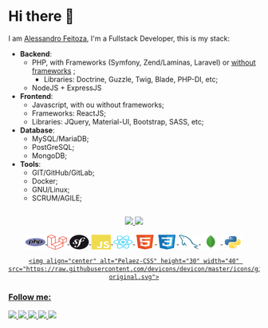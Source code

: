 # Hi there 👋

I am [Alessandro Feitoza](https://linkedin.com/in/alessandrofeitoza), I'm a Fullstack Developer, this is my stack:
- **Backend**: 
  - PHP, with Frameworks (Symfony, Zend/Laminas, Laravel) or [without frameworks](https://github.com/alessandrofeitoza/crud-php-oo) ;
    - Libraries: Doctrine, Guzzle, Twig, Blade, PHP-DI, etc;
  - NodeJS + ExpressJS
- **Frontend**:
  - Javascript, with ou without frameworks;
  - Frameworks: ReactJS;
  - Libraries: JQuery, Material-UI, Bootstrap, SASS, etc;
- **Database**:
  - MySQL/MariaDB;
  - PostGreSQL;
  - MongoDB;
- **Tools**:
  - GIT/GitHub/GitLab;
  - Docker;
  - GNU/Linux;
  - SCRUM/AGILE;


##

<div align="center">
  <a href="https://github.com/alessandrofeitoza">
  <img height="180em" src="https://github-readme-stats.vercel.app/api?username=alessandrofeitoza&show_icons=true&theme=midnight-purple&include_all_commits=true&count_private=true"/>
  <img height="180em" src="https://github-readme-stats.vercel.app/api/top-langs/?username=alessandrofeitoza&layout=compact&langs_count=7&theme=midnight-purple"/>
</div>

<div align="center" style="display: inline_block"><br>
  <img align="center" alt="Pelaez-Csharp" height="30" width="40" src="https://raw.githubusercontent.com/devicons/devicon/master/icons/php/php-original.svg">
  <img align="center" alt="Pelaez-Python" height="30" width="40" src="https://raw.githubusercontent.com/devicons/devicon/master/icons/laravel/laravel-original.svg">
  <img align="center" alt="Pelaez-Python" height="30" width="40" src="https://raw.githubusercontent.com/devicons/devicon/master/icons/symfony/symfony-original.svg">
  <img align="center" alt="Pelaez-Js" height="30" width="40" src="https://raw.githubusercontent.com/devicons/devicon/master/icons/javascript/javascript-plain.svg">
  <img align="center" alt="Pelaez-React" height="30" width="40" src="https://raw.githubusercontent.com/devicons/devicon/master/icons/react/react-original.svg">
  <img align="center" alt="Pelaez-HTML" height="30" width="40" src="https://raw.githubusercontent.com/devicons/devicon/master/icons/html5/html5-original.svg">
  <img align="center" alt="Pelaez-CSS" height="30" width="40" src="https://raw.githubusercontent.com/devicons/devicon/master/icons/css3/css3-original.svg">
    <img align="center" alt="Pelaez-CSS" height="30" width="40" src="https://raw.githubusercontent.com/devicons/devicon/master/icons/mysql/mysql-original.svg">  
    <img align="center" alt="Pelaez-CSS" height="30" width="40" src="https://raw.githubusercontent.com/devicons/devicon/master/icons/mongodb/mongodb-original.svg">


  <img align="center" alt="Pelaez-Python" height="30" width="40" src="https://raw.githubusercontent.com/devicons/devicon/master/icons/python/python-original.svg">
  
    <img align="center" alt="Pelaez-CSS" height="30" width="40" src="https://raw.githubusercontent.com/devicons/devicon/master/icons/git/git-original.svg">
  
</div>
  
  ### Follow me: 
  
 
<div> 
  <a href="https://www.youtube.com/c/alessandroFeitozaComPutaria/" target="_blank">
    <img src="https://img.shields.io/badge/YouTube-FF0000?style=for-the-badge&logo=youtube&logoColor=white" target="_blank">
  </a>
  
  <a href="https://instagram.com/alessandro_feitoza" target="_blank">
    <img src="https://img.shields.io/badge/-Instagram-%23E4405F?style=for-the-badge&logo=instagram&logoColor=white" target="_blank">
  </a>
  
  <a href="mailto:alessandro@feitoza.tec.br">
    <img src="https://img.shields.io/badge/-Gmail-%23333?style=for-the-badge&logo=gmail&logoColor=white" target="_blank">
  </a>
  
  <a href="https://www.linkedin.com/in/alessandrofeitoza" target="_blank">
    <img src="https://img.shields.io/badge/-LinkedIn-%230077B5?style=for-the-badge&logo=linkedin&logoColor=white" target="_blank">
  </a> 
  
   <a href="https://wa.me/5585986740502" target="_blank">
   <img src="https://img.shields.io/badge/WhatsApp-25D366?style=for-the-badge&logo=whatsapp&logoColor=white" target="_blank">
  </a> 
</div>
